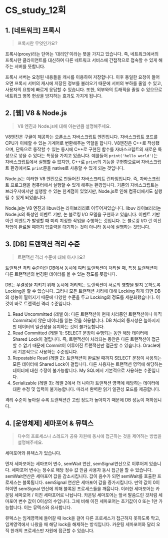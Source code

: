 # CS_study_12회

## 1. [네트워크] 프록시

> 프록시란 무엇인가요?

프록시(proxy)라는 단어는 '대리인'이라는 뜻을 가지고 있습니다. 즉, 네트워크에서의 프록시란 클라이언트를 대신하여 다른 네트워크 서비스에 간접적으로 접속할 수 있게 해주는 서버를 뜻합니다.

프록시 서버는 요청된 내용들을 캐시를 이용하여 저장합니다. 이후 동일한 요청이 들어오면 프록시 서버의 캐시에 저장된 정보를 불러오기 때문에 서버의 부하를 줄일 수 있고, 사용자의 요청에 빠르게 응답할 수 있습니다. 또한, 외부와의 트래픽을 줄일 수 있으므로 네트워크 병목 현상을 방지하는 효과도 가지게 됩니다.



## 2. [웹] V8 & Node.js

> V8 엔진과 Node.js에 대해 아는만큼 설명해주세요.

V8엔진은 구글이 제공하는 오픈소스 자바스크립트 엔진입니다. 자바스크립트 코드를 CPU가 이해할 수 있는 기계어로 변환해주는 역할을 합니다. V8엔진은 C++로 작성됐으며, 단독으로 동작할 수 있는 동시에 C++로 구현된 함수를 자바스크립트의 새로운 특성으로 넣을 수 있다는 특징을 가지고 있습니다. 예를들어 `print('hello world')`는 자바스크립트에서 실행할 수 없지만, C++로 `print`의 기능을 구현함으로써 자바스크립트 환경에서도 `print`문을 native로 사용할 수 있게 되는 것입니다.



Node.js는 이러한 V8 엔진으로 만들어진 자바스크리트 런타임입니다. 즉, 자바스크립트 프로그램을 컴퓨터에서 실행할 수 있게 해주는 환경입니다. 기존의 자바스크립트는 브라우저에서만 실행할 수 있는 한계점이 있었지만, Node.js로 인해 컴퓨터에서도 실행될 수 있게 되었습니다.

Node.js는 V8 엔진과 libuv라는 라이브러리로 이루어져있습니다. libuv 라이브러리는 Node.js의 특성인 이벤트 기반, 논 블로킹 I/O 모델을 구현하고 있습니다. 이벤트 기반이란 이벤트가 발생할 때 미리 지정한 작업을 수행하는 것입니다. 논 블로킹 I/O 란 이전 작업이 완료될 때까지 입출력을 대기하는 것이 아니라 동시에 실행하는 것입니다.



## 3. [DB] 트랜잭션 격리 수준

> 트랜잭션 격리 수준에 대해 아시나요?

트랜잭션 격리 수준이란 DB에서 동시에 여러 트랜잭션이 처리될 때, 특정 트랜잭션이 다른 트랜잭션의 변경된 데이터를 볼 수 있는 정도를 뜻합니다.

DB는 무결성을 지키기 위해 동시에 처리되는 트랜잭션이 서로의 영향을 받지 못하도록 Locking을 할 수 있습니다. 그러나 모든 트랜잭션 처리에 대해 Locking 하게 되면 DB의 성능이 떨어지기 때문에 다양한 수준을 두고 Locking의 정도를 세분화했습니다. 이것이 바로 트랜잭션 격리 수준입니다.

1. Read Uncommitted (레벨 0): 다른 트랜잭션이 현재 처리중인 트랜잭션이나 아직 Commit되지 않은 데이터를 읽는 것을 허용합니다. DB 처리의 동시성은 높아지지만 데이터의 일관성을 유지하는 것이 불가능합니다.
2. Read Committed (레벨 1): SELECT 문장이 수행되는 동안 해당 데이터에 Shared Lock이 걸립니다. 즉, 트랜잭션이 처리되는 동안은 다른 트랜잭션이 접근할 수 없기 때문에 Commit이 이루어진 트랜잭션만 접근할 수 있습니다. Oracle에서 기본적으로 사용하는 수준입니다.
3. Repeatable Read (레벨 2): 트랜잭션이 완료될 때까지 SELECT 문장이 사용되는 모든 데이터에 Shared Lock이 걸립니다. 다른 사용자는 트랜잭션 영역에 해당하는 데이터에 대한 수정이 불가능합니다. My SQL에서 기본적으로 사용하는 수준입니다.
4. Serializable (레벨 3): 레벨 2에서 더 나아가 트랜잭션 영역에 해당하는 데이터에 대한 수정 및 입력이 불가능합니다. 따라서 완벽한 읽기 일관성 모드를 제공합니다.

격리 수준이 높아질 수록 트랜잭션간 고립 정도가 높아지기 때문에 DB 성능이 저하됩니다.



## 4. [운영체제] 세마포어 & 뮤텍스

> 다수의 프로세스나 스레드가 공유 자원에 동시에 접근하는 것을 제어하는 방법을 설명해주세요.

세마포어와 뮤텍스가 있습니다.

먼저 세마포어는 세마포어 변수, semWait 연산, semSignal연산으로 이루어져 있습니다. 세마포어 변수는 정수로 해당 정수 값 만큼 사용자 동시 접근을 할 수 있습니다. semWait연산은 세마포어 값을 감소시킵니다. 값이 음수가 되면 semWait를 호출한 프로세스는 블록됩니다. semSignal 연산은 세마포어 값을 증가시킵니다. 만약 값이 0이하이면 semSignal 연산에 의해 블록된 프로세스들을 깨웁니다. 이러한 세마포어는 카운팅 세마포어 / 이진 세마포어로 나뉩니다. 카운팅 세마포어는 앞서 말씀드린 것처럼 세마포어 변수 값이 0이상의 수입니다. 그에 비해 이진 세마포어는 초기값이 0 또는 1만 가능합니다. 이는 뮤텍스와 유사합니다.

뮤텍스는 임계영역에 들어갈 때 lock을 걸어 다른 프로세스가 접근하지 못하도록 막고, 임계영역에서 나왔을 때 해당 lock을 해제하는 방식입니다. 카운팅 세마포어와 달리 오직 한개의 프로세스만 자원에 접근할 수 있습니다.
